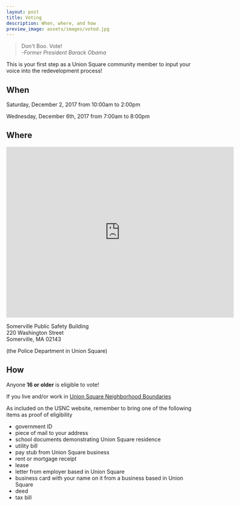 ```yaml
---
layout: post
title: Voting
description: When, where, and how
preview_image: assets/images/voted.jpg
---
```


> Don't Boo. Vote!<br />
<span class="attribution">*-Former President Barack Obama*</span>

This is your first step as a Union Square community member to input your voice into the redevelopment process!

## When

Saturday, December 2, 2017 from 10:00am to 2:00pm

Wednesday, December 6th, 2017 from 7:00am to 8:00pm

## Where

<iframe src="https://www.google.com/maps/embed?pb=!1m18!1m12!1m3!1d2947.2903053998075!2d-71.09458048394958!3d42.378961779185616!2m3!1f0!2f0!3f0!3m2!1i1024!2i768!4f13.1!3m3!1m2!1s0x89e370ca309869b5%3A0x4cceadd03083f540!2s220+Washington+St%2C+Somerville%2C+MA+02143!5e0!3m2!1sen!2sus!4v1511841534905" width="600" height="450" frameborder="0" style="border:0" allowfullscreen></iframe>

Somerville Public Safety Building<br />
220 Washington Street<br />
Somerville, MA 02143

(the Police Department in Union Square)

## How

Anyone **16 or older** is eligible to vote!

If you live and/or work in [Union Square Neighborhood Boundaries](http://unionsquareneighborhoodcouncil.org/)

As included on the USNC website, remember to bring one of the following items as proof of eligibility

  - government ID
  - piece of mail to your address
  - school documents demonstrating Union Square residence
  - utility bill
  - pay stub from Union Square business
  - rent or mortgage receipt
  - lease
  - letter from employer based in Union Square
  - business card with your name on it from a business based in Union Square
  - deed
  - tax bill


